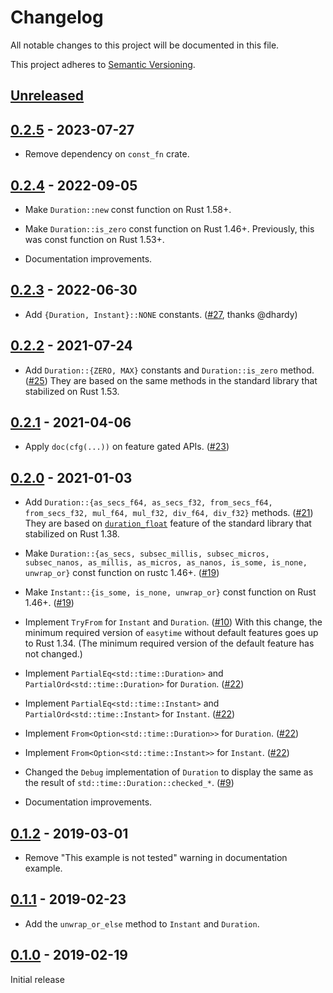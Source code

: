 # Changelog

All notable changes to this project will be documented in this file.

This project adheres to [Semantic Versioning](https://semver.org).

<!--
Note: In this file, do not use the hard wrap in the middle of a sentence for compatibility with GitHub comment style markdown rendering.
-->

## [Unreleased]

## [0.2.5] - 2023-07-27

- Remove dependency on `const_fn` crate.

## [0.2.4] - 2022-09-05

- Make `Duration::new` const function on Rust 1.58+.

- Make `Duration::is_zero` const function on Rust 1.46+. Previously, this was const function on Rust 1.53+.

- Documentation improvements.

## [0.2.3] - 2022-06-30

- Add `{Duration, Instant}::NONE` constants. ([#27](https://github.com/taiki-e/easytime/pull/27), thanks @dhardy)

## [0.2.2] - 2021-07-24

- Add `Duration::{ZERO, MAX}` constants and `Duration::is_zero` method. ([#25](https://github.com/taiki-e/easytime/pull/25))
  They are based on the same methods in the standard library that stabilized on Rust 1.53.

## [0.2.1] - 2021-04-06

- Apply `doc(cfg(...))` on feature gated APIs. ([#23](https://github.com/taiki-e/easytime/pull/23))

## [0.2.0] - 2021-01-03

- Add `Duration::{as_secs_f64, as_secs_f32, from_secs_f64, from_secs_f32, mul_f64, mul_f32, div_f64, div_f32}` methods. ([#21](https://github.com/taiki-e/easytime/pull/21))
  They are based on [`duration_float`](https://github.com/rust-lang/rust/issues/54361) feature of the standard library that stabilized on Rust 1.38.

- Make `Duration::{as_secs, subsec_millis, subsec_micros, subsec_nanos, as_millis, as_micros, as_nanos, is_some, is_none, unwrap_or}` const function on rustc 1.46+. ([#19](https://github.com/taiki-e/easytime/pull/19))

- Make `Instant::{is_some, is_none, unwrap_or}` const function on Rust 1.46+. ([#19](https://github.com/taiki-e/easytime/pull/19))

- Implement `TryFrom` for `Instant` and `Duration`. ([#10](https://github.com/taiki-e/easytime/pull/10))
  With this change, the minimum required version of `easytime` without default features goes up to Rust 1.34.
  (The minimum required version of the default feature has not changed.)

- Implement `PartialEq<std::time::Duration>` and `PartialOrd<std::time::Duration>` for `Duration`. ([#22](https://github.com/taiki-e/easytime/pull/22))

- Implement `PartialEq<std::time::Instant>` and `PartialOrd<std::time::Instant>` for `Instant`. ([#22](https://github.com/taiki-e/easytime/pull/22))

- Implement `From<Option<std::time::Duration>>` for `Duration`. ([#22](https://github.com/taiki-e/easytime/pull/22))

- Implement `From<Option<std::time::Instant>>` for `Instant`. ([#22](https://github.com/taiki-e/easytime/pull/22))

- Changed the `Debug` implementation of `Duration` to display the same as the result of `std::time::Duration::checked_*`. ([#9](https://github.com/taiki-e/easytime/pull/9))

- Documentation improvements.

## [0.1.2] - 2019-03-01

- Remove "This example is not tested" warning in documentation example.

## [0.1.1] - 2019-02-23

- Add the `unwrap_or_else` method to `Instant` and `Duration`.

## [0.1.0] - 2019-02-19

Initial release

[Unreleased]: https://github.com/taiki-e/easytime/compare/v0.2.5...HEAD
[0.2.5]: https://github.com/taiki-e/easytime/compare/v0.2.4...v0.2.5
[0.2.4]: https://github.com/taiki-e/easytime/compare/v0.2.3...v0.2.4
[0.2.3]: https://github.com/taiki-e/easytime/compare/v0.2.2...v0.2.3
[0.2.2]: https://github.com/taiki-e/easytime/compare/v0.2.1...v0.2.2
[0.2.1]: https://github.com/taiki-e/easytime/compare/v0.2.0...v0.2.1
[0.2.0]: https://github.com/taiki-e/easytime/compare/v0.1.2...v0.2.0
[0.1.2]: https://github.com/taiki-e/easytime/compare/v0.1.1...v0.1.2
[0.1.1]: https://github.com/taiki-e/easytime/compare/v0.1.0...v0.1.1
[0.1.0]: https://github.com/taiki-e/easytime/releases/tag/v0.1.0
